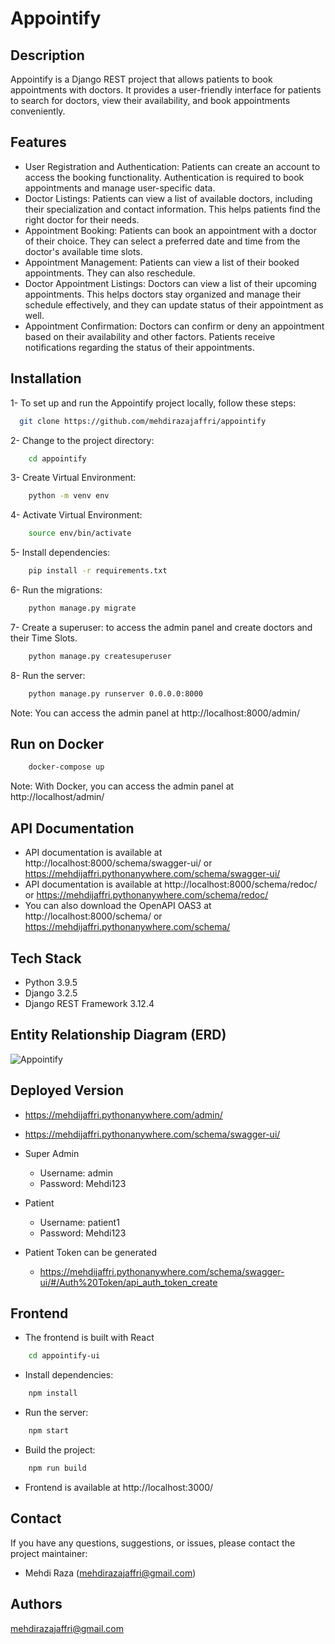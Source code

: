 # Appointify

## Description

Appointify is a Django REST project that allows patients to book appointments with doctors. It provides a user-friendly
interface for patients to search for doctors, view their availability, and book appointments conveniently.

## Features

- User Registration and Authentication: Patients can create an account to access the booking functionality.
  Authentication is required to book appointments and manage user-specific data.
- Doctor Listings: Patients can view a list of available doctors, including their specialization and contact
  information. This helps patients find the right doctor for their needs.
- Appointment Booking: Patients can book an appointment with a doctor of their choice. They can select a preferred date
  and time from the doctor's available time slots.
- Appointment Management: Patients can view a list of their booked appointments. They can also reschedule.
- Doctor Appointment Listings: Doctors can view a list of their upcoming appointments. This helps doctors stay organized
  and manage their schedule effectively, and they can update status of their appointment as well.
- Appointment Confirmation: Doctors can confirm or deny an appointment based on their availability and other factors.
  Patients receive notifications regarding the status of their appointments.

## Installation

1- To set up and run the Appointify project locally, follow these steps:

```bash
  git clone https://github.com/mehdirazajaffri/appointify
```

2- Change to the project directory:

```bash
    cd appointify
```

3- Create Virtual Environment:

```bash
    python -m venv env
```

4- Activate Virtual Environment:

```bash
    source env/bin/activate
```

5- Install dependencies:

```bash
    pip install -r requirements.txt
```

6- Run the migrations:

```bash
    python manage.py migrate
```

7- Create a superuser: to access the admin panel and create doctors and their Time Slots.

```bash
    python manage.py createsuperuser
```

8- Run the server:

```bash
    python manage.py runserver 0.0.0.0:8000
```

Note: You can access the admin panel at http://localhost:8000/admin/

## Run on Docker

```bash
    docker-compose up
```

Note: With Docker, you can access the admin panel at http://localhost/admin/

## API Documentation

- API documentation is available at http://localhost:8000/schema/swagger-ui/
  or https://mehdijaffri.pythonanywhere.com/schema/swagger-ui/
- API documentation is available at http://localhost:8000/schema/redoc/
  or https://mehdijaffri.pythonanywhere.com/schema/redoc/
- You can also download the OpenAPI OAS3 at http://localhost:8000/schema/
  or https://mehdijaffri.pythonanywhere.com/schema/

## Tech Stack

- Python 3.9.5
- Django 3.2.5
- Django REST Framework 3.12.4

## Entity Relationship Diagram (ERD)

![Appointify](https://github.com/mehdirazajaffri/appointify/assets/10342757/1ca00001-3390-405c-9aa0-53506fe541e8)

## Deployed Version

- https://mehdijaffri.pythonanywhere.com/admin/
- https://mehdijaffri.pythonanywhere.com/schema/swagger-ui/

- Super Admin
    - Username: admin
    - Password: Mehdi123
- Patient
    - Username: patient1
    - Password: Mehdi123
- Patient Token can be generated
    - https://mehdijaffri.pythonanywhere.com/schema/swagger-ui/#/Auth%20Token/api_auth_token_create

## Frontend

- The frontend is built with React

``` bash
    cd appointify-ui
```

- Install dependencies:

```bash
    npm install
```

- Run the server:

```bash
    npm start
```

- Build the project:

```bash
    npm run build
```

- Frontend is available at http://localhost:3000/

## Contact

If you have any questions, suggestions, or issues, please contact the project maintainer:

- Mehdi Raza (mehdirazajaffri@gmail.com)

## Authors

mehdirazajaffri@gmail.com